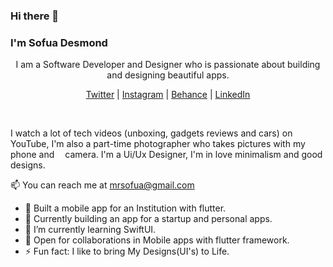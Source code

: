 ### Hi there 👋
### I'm Sofua Desmond

<p align="center"> 
  <p align="center"> I am a Software Developer and Designer who is passionate about building and designing beautiful apps.</p>
</p>

<p align="center">
  <a href="https://twitter.com/atsigndreezy">Twitter</a> |
  <a href="https://www.instagram.com/atsigndreezy.jpeg/">Instagram</a> |
  <a href="https://www.behance.net/desmondsofua">Behance</a> |
  <a href="https://www.linkedin.com/in/desmond-sofua-b21bbb199/">LinkedIn</a>
</p>

<br />

I watch a lot of tech videos (unboxing, gadgets reviews and cars) on <img src="assets/youtube.png" width= "13"> YouTube, I'm also a part-time photographer who takes pictures with my <img src="assets/smartphone.png" width= "13">phone and <img src="assets/camera.png" width= "13">camera. I'm a Ui/Ux Designer, I'm in love minimalism and good designs.

📫 You can reach me at mrsofua@gmail.com

- 🔭 Built a mobile app for an Institution with flutter.
- 💙 Currently building an app for a startup and personal apps.
- 🌱 I’m currently learning SwiftUI.
- 🤝 Open for collaborations in Mobile apps with flutter framework.
- ⚡ Fun fact: I like to bring My Designs(UI's) to Life.
